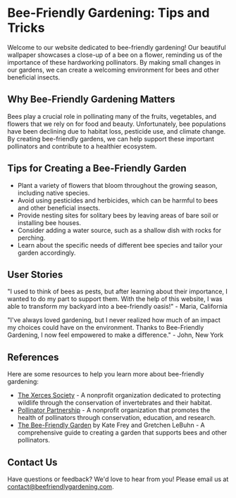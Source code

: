 <!--
Write me content for website with wallpaper which alt text is:

"A close-up of a bee on a flower"

The name/title of the page should not be 1:1 copy of the alt text but rather a real content of the website which is using this wallpaper.

- Use markdown format 
- Start with the heading
- The content should look like a real website 
- Include real sections like references, contact, user stories, etc. use things relevant to the page purpose.
- Feel free to use structure like headings, bullets, numbering, blockquotes, paragraphs, horizontal lines, etc.
- You can use formatting like bold or _italic_
- You can include UTF-8 emojis
- Links should be only #hash anchors (and you can refer to the document itself)
- Do not include images
-->

<!--font:Lato-->

# Bee-Friendly Gardening: Tips and Tricks

Welcome to our website dedicated to bee-friendly gardening! Our beautiful wallpaper showcases a close-up of a bee on a flower, reminding us of the importance of these hardworking pollinators. By making small changes in our gardens, we can create a welcoming environment for bees and other beneficial insects.

## Why Bee-Friendly Gardening Matters

Bees play a crucial role in pollinating many of the fruits, vegetables, and flowers that we rely on for food and beauty. Unfortunately, bee populations have been declining due to habitat loss, pesticide use, and climate change. By creating bee-friendly gardens, we can help support these important pollinators and contribute to a healthier ecosystem.

## Tips for Creating a Bee-Friendly Garden

- Plant a variety of flowers that bloom throughout the growing season, including native species.
- Avoid using pesticides and herbicides, which can be harmful to bees and other beneficial insects.
- Provide nesting sites for solitary bees by leaving areas of bare soil or installing bee houses.
- Consider adding a water source, such as a shallow dish with rocks for perching.
- Learn about the specific needs of different bee species and tailor your garden accordingly.

## User Stories

"I used to think of bees as pests, but after learning about their importance, I wanted to do my part to support them. With the help of this website, I was able to transform my backyard into a bee-friendly oasis!" - Maria, California

"I've always loved gardening, but I never realized how much of an impact my choices could have on the environment. Thanks to Bee-Friendly Gardening, I now feel empowered to make a difference." - John, New York

## References

Here are some resources to help you learn more about bee-friendly gardening:

- [The Xerces Society](#) - A nonprofit organization dedicated to protecting wildlife through the conservation of invertebrates and their habitat.
- [Pollinator Partnership](#) - A nonprofit organization that promotes the health of pollinators through conservation, education, and research.
- [The Bee-Friendly Garden](#) by Kate Frey and Gretchen LeBuhn - A comprehensive guide to creating a garden that supports bees and other pollinators.

## Contact Us

Have questions or feedback? We'd love to hear from you! Please email us at [contact@beefriendlygardening.com](mailto:contact@beefriendlygardening.com).
